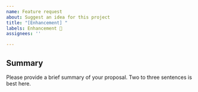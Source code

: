 ```yaml
---
name: Feature request
about: Suggest an idea for this project
title: "[Enhancement] "
labels: Enhancement 💪
assignees: ''

---
```


## Summary
Please provide a brief summary of your proposal. Two to three sentences is best here.

